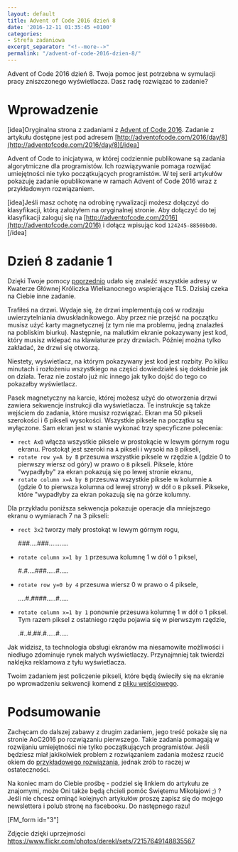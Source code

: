```yaml
---
layout: default
title: Advent of Code 2016 dzień 8
date: '2016-12-11 01:35:45 +0100'
categories:
- Strefa zadaniowa
excerpt_separator: "<!--more-->"
permalink: "/advent-of-code-2016-dzien-8/"
---
```

Advent of Code 2016 dzień 8. Twoja pomoc jest potrzebna w symulacji pracy zniszczonego wyświetlacza. Dasz radę rozwiązać to zadanie?

# Wprowadzenie
  
[idea]Oryginalna strona z zadaniami z [Advent of Code 2016](http://adventofcode.com/2016). Zadanie z artykułu dostępne jest pod adresem [http://adventofcode.com/2016/day/8](http://adventofcode.com/2016/day/8)[/idea]

Advent of Code to inicjatywa, w której codziennie publikowane są zadania algorytmiczne dla programistów. Ich rozwiązywanie pomaga rozwijać umiejętności nie tyko początkujących programistów. W tej serii artykułów pokazuję zadanie opublikowane w ramach Advent of Code 2016 wraz z przykładowym rozwiązaniem.

[idea]Jeśli masz ochotę na odrobinę rywalizacji możesz dołączyć do klasyfikacji, którą założyłem na oryginalnej stronie. Aby dołączyć do tej klasyfikacji zaloguj się na [http://adventofcode.com/2016](http://adventofcode.com/2016) i dołącz wpisując kod `124245-88569bd0`.[/idea]

# Dzień 8 zadanie 1
  
Dzięki Twoje pomocy [poprzednio](http://www.samouczekprogramisty.pl/advent-of-code-dzien-7/) udało się znaleźć wszystkie adresy w Kwaterze Głównej Króliczka Wielkanocnego wspierające TLS. Dzisiaj czeka na Ciebie inne zadanie.

Trafiłeś na drzwi. Wydaje się, że drzwi implementują coś w rodzaju uwierzytelniania dwuskładnikowego. Aby przez nie&nbsp;przejść na początku musisz użyć karty magnetycznej (z tym nie ma problemu, jedną znalazłeś na pobliskim biurku). Następnie, na malutkim ekranie pokazywany jest kod, który musisz wklepać na klawiaturze przy drzwiach. Później można tylko zakładać, że drzwi się otworzą.

Niestety, wyświetlacz, na którym pokazywany jest kod jest rozbity. Po kilku minutach i rozłożeniu wszystkiego na części dowiedziałeś się dokładnie jak on działa. Teraz nie zostało już nic innego jak tylko dojść do tego co pokazałby wyświetlacz.

Pasek magnetyczny na karcie, której możesz użyć do otworzenia drzwi zawiera sekwencje instrukcji dla wyświetlacza. Te instrukcje są także wejściem do zadania, które musisz rozwiązać. Ekran ma 50 pikseli szerokości i 6 pikseli wysokości. Wszystkie piksele na początku są wyłączone. Sam ekran jest w stanie wykonać trzy specyficzne polecenia:

- `rect AxB` włącza wszystkie piksele w prostokącie w lewym górnym rogu ekranu. Prostokąt jest szeroki na `A` pikseli i wysoki na `B` pikseli,
- `rotate row y=A by B` przesuwa wszystkie piksele w rzędzie `A` (gdzie 0 to pierwszy wiersz od góry) w prawo o `B` pikseli. Piksele, które "wypadłyby" za ekran pokazują się po lewej stronie ekranu,
- `rotate column x=A by B` przesuwa wszystkie piksele w kolumnie `A` (gdzie 0 to pierwsza kolumna od lewej strony) w dół o `B` pikseli. Pikseke, które "wypadłyby za ekran pokazują się na górze kolumny.
  
  
Dla przykładu poniższa sekwencja pokazuje operacje dla mniejszego ekranu o wymiarach 7 na 3 pikseli:
- `rect 3x2` tworzy mały prostokąt w lewym górnym rogu,

    ###....###...........

  
- `rotate column x=1 by 1` przesuwa kolumnę 1 w dół o 1 piksel,

    #.#....###.....#.....

  
- `rotate row y=0 by 4` przesuwa wiersz 0 w prawo o 4 piksele,

    ....#.####.....#.....

  
- `rotate column x=1 by 1` ponownie przesuwa kolumnę 1 w dół o 1 piksel. Tym razem piksel z ostatniego rzędu pojawia się w pierwszym rzędzie,

    .#..#.##.#.....#.....

  
  
  
Jak widzisz, ta technologia obsługi ekranów ma niesamowite możliwości i niedługo zdominuje rynek małych wyświetlaczy. Przynajmniej tak twierdzi naklejka reklamowa z tyłu wyświetlacza.

Twoim zadaniem jest policzenie pikseli, które będą świeciły się na ekranie po wprowadzeniu sekwencji komend z [pliku wejściowego](https://raw.githubusercontent.com/SamouczekProgramisty/StrefaZadaniowaSamouka/master/05_aoc_2016/src/main/test/resources/day08_input.txt).

# Podsumowanie
  
Zachęcam do dalszej zabawy z drugim zadaniem, jego treść pokaże się na stronie AoC2016 po rozwiązaniu pierwszego. Takie zadania pomagają w rozwijaniu umiejętności nie tylko początkujących programistów. Jeśli będziesz miał jakikolwiek problem z rozwiązaniem zadania możesz rzucić okiem do [przykładowego rozwiązania](https://github.com/SamouczekProgramisty/StrefaZadaniowaSamouka/tree/master/05_aoc_2016/src/main/java/pl/samouczekprogramisty/szs/aoc2016/day08), jednak zrób to raczej w ostateczności.

Na koniec mam do Ciebie prośbę - podziel się linkiem do artykułu ze znajomymi, może Oni także będą chcieli pomóc Świętemu Mikołajowi ;) ? Jeśli nie chcesz ominąć kolejnych artykułów proszę zapisz się do mojego newslettera i polub stronę na facebooku. Do następnego razu!

[FM\_form id="3"]

Zdjęcie dzięki uprzejmości https://www.flickr.com/photos/derekl/sets/72157649148835567

